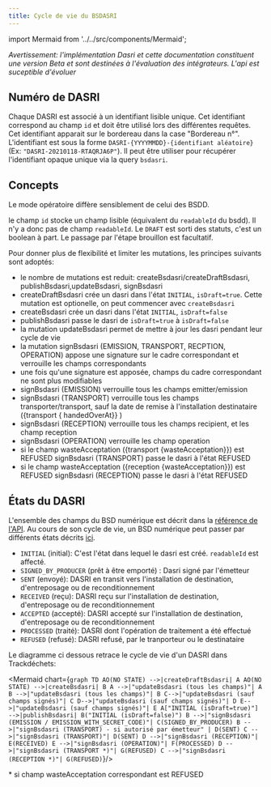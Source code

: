 ```yaml
---
title: Cycle de vie du BSDASRI
---
```


import Mermaid from '../../src/components/Mermaid';

*Avertissement: l'implémentation Dasri et cette documentation constituent une version Beta et sont destinées à l'évaluation des intégrateurs. L'api est suceptible d'évoluer*

## Numéro de DASRI

Chaque DASRI est associé à un identifiant lisible unique. Cet identifiant correspond au champ `id` et doit être utilisé lors des différentes requêtes. Cet identifiant apparait sur le bordereau dans la case "Bordereau n°". L'identifiant est sous la forme `DASRI-{YYYYMMDD}-{identifiant aléatoire}` (Ex: `"DASRI-20210118-RTAQRJA6P"`). Il peut être utiliser pour récupérer l'identifiant opaque unique via la query `bsdasri`.


## Concepts

Le mode opératoire diffère sensiblement de celui des BSDD.

le champ `id` stocke un champ lisible (équivalent du `readableId` du bsdd). Il n'y a donc pas de champ `readableId`.
Le `DRAFT` est sorti des statuts, c'est un boolean à part. Le passage par l'étape brouillon est facultatif.


Pour donner plus de flexibilité et limiter les mutations, les principes suivants sont adoptés:
- le nombre de mutations est reduit: createBsdasri/createDraftBsdasri, publishBsdasri,updateBsdasri, signBsdasri
- createDraftBsdasri crée un dasri dans l'état `INITIAL`, `isDraft=true`. Cette mutation est optionelle, on peut commencer avec `createBsdasri`
- createBsdasri crée un dasri dans l'état `INITIAL`, `isDraft=false`
- publishBsdasri passe le dasri de `isDraft=true` à `isDraft=false`
- la mutation updateBsdasri permet de mettre à jour les dasri pendant leur cycle de vie
- la mutation signBsdasri (EMISSION, TRANSPORT, RECPTION, OPERATION) appose une signature sur le cadre correspondant et verrouille les champs correspondants
- une fois qu'une signature est apposée, champs du cadre correspondant ne sont plus modifiables
- signBsdasri (EMISSION) verrouille tous les champs emitter/emission
- signBsdasri (TRANSPORT) verrouille tous les champs transporter/transport, sauf la date de remise à l'installation destinataire ({transport { handedOverAt}}
)
- signBsdasri (RECEPTION) verrouille tous les champs recipient, et les champ reception
- signBsdasri (OPERATION) verrouille les champ operation
- si le champ wasteAcceptation ({transport {wasteAcceptation}}) est REFUSED signBsdasri (TRANSPORT) passe le dasri à l'état REFUSED
- si le champ wasteAcceptation ({reception {wasteAcceptation}}) est REFUSED signBsdasri (RECEPTION) passe le dasri à l'état REFUSED


## États du DASRI

L'ensemble des champs du BSD numérique est décrit dans la [référence de l'API](../api-reference/bsdasri/objects#bsdasri). Au cours de son cycle de vie, un BSD numérique peut passer par différents états décrits [ici](../api-reference/bsdasri/enums#bsdasristatus).


- `INITIAL` (initial): C'est l'état dans lequel le dasri est créé. `readableId` est affecté.
- `SIGNED_BY_PRODUCER` (prêt à être emporté) : Dasri signé par l'émetteur
- `SENT` (envoyé): DASRI en transit vers l'installation de destination, d'entreposage ou de reconditionnement
- `RECEIVED` (reçu): DASRI reçu sur l'installation de destination, d'entreposage ou de reconditionnement
- `ACCEPTED` (accepté): DASRI accepté sur l'installation de destination, d'entreposage ou de reconditionnement
- `PROCESSED` (traité): DASRI dont l'opération de traitement a été effectué
- `REFUSED` (refusé): DASRI refusé, par le tranporteur ou le destinataire



Le diagramme ci dessous retrace le cycle de vie d'un DASRI dans Trackdéchets:

<Mermaid chart={`
graph TD
AO(NO STATE) -->|createDraftBsdasri| A
AO(NO STATE) -->|createBsdasri| B
A -->|"updateBsdasri (tous les champs)"| A
B -->|"updateBsdasri (tous les champs)"| B
C-->|"updateBsdasri (sauf champs signés)"| C
D-->|"updateBsdasri (sauf champs signés)"| D
E-->|"updateBsdasri (sauf champs signés)"| E
A["INITIAL (isDraft=true)"] -->|publishBsdasri| B("INITIAL (isDraft=false)")
B -->|"signBsdasri (EMISSION / EMISSION_WITH_SECRET_CODE)"| C(SIGNED_BY_PRODUCER)
B -->|"signBsdasri (TRANSPORT) - si autorisé par émetteur" | D(SENT)
C -->|"signBsdasri (TRANSPORT)"| D(SENT)
D -->|"signBsdasri (RECEPTION)"| E(RECEIVED)
E -->|"signBsdasri (OPERATION)"| F(PROCESSED)
D -->|"signBsdasri (TRANSPORT *)"| G(REFUSED)
C -->|"signBsdasri (RECEPTION *)"| G(REFUSED)
`}/>

 \* si champ wasteAcceptation correspondant  est REFUSED

